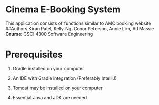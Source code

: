 # Cinema E-Booking System
This application consists of functions similar to AMC booking website
##Authors
Kiran Patel,
Kelly Ng,
Conor Peterson,
Annie Lim,
AJ Massie
<b>Course</b>: CSCI 4300 Software Engineering 
# Prerequisites
1. Gradle installed on your computer

2. An IDE with Gradle integration (Preferably IntelliJ)

3. Tomcat may be installed on your computer
4. Essential Java and JDK are needed
<br/>



```
